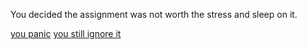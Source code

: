 You decided the assignment was not worth the stress and sleep on it.

[you panic](panic.md)
[you still ignore it](next-day.md)
